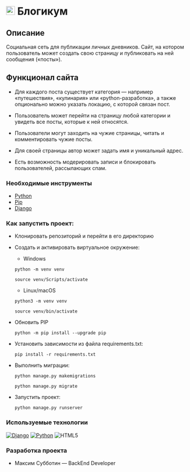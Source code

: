 # <img src="https://s8d5.turboimg.net/sp/5109159e6d4a480e1e2ad2e631178759/logo.png" width="24" height="24"> Блогикум

## Описание
Социальная сеть для публикации личных дневников.
Сайт, на котором пользователь может создать свою страницу и 
публиковать на ней сообщения («посты»).

## Функционал сайта
- Для каждого поста существует категория — например «путешествия», 
«кулинария» или «python-разработка», а также опционально можно указать
локацию, с которой связан пост.

- Пользователь может перейти на страницу любой категории и 
увидеть все посты, которые к ней относятся.

- Пользователи могут заходить на чужие страницы, читать 
и комментировать чужие посты.

- Для своей страницы автор может задать имя и уникальный адрес.

- Есть возможность модерировать записи и блокировать пользователей,
рассылающих спам.

### Необходимые инструменты

* [Python](https://www.python.org/)
* [Pip](https://pypi.org/project/pip/)
* [Django](https://www.djangoproject.com/)


### Как запустить проект:

* Клонировать репозиторий и перейти в его директорию

* Cоздать и активировать виртуальное окружение:

    * Windows
    ```shell
    python -m venv venv
    ```
    ```shell
    source venv/Scripts/activate
    ```

    * Linux/macOS
    ```shell
    python3 -m venv venv
    ```
    ```shell
    source venv/bin/activate
    ```


* Обновить PIP

    ```shell
    python -m pip install --upgrade pip
    ```

* Установить зависимости из файла requirements.txt:

    ```shell
    pip install -r requirements.txt
    ```

* Выполнить миграции:

    ```shell
    python manage.py makemigrations
    ```
    ```shell
    python manage.py migrate
    ```


* Запустить проект:

    ```shell
    python manage.py runserver
    ```

### Используемые технологии

[![Django](https://img.shields.io/badge/django-%23092E20.svg?style=for-the-badge&logo=django&logoColor=white)](https://www.djangoproject.com/)
[![Python](https://img.shields.io/badge/python-3670A0?style=for-the-badge&logo=python&logoColor=ffdd54)](https://www.python.org/)
![HTML5](https://img.shields.io/badge/html5-%23E34F26.svg?style=for-the-badge&logo=html5&logoColor=white)

### Разработка проекта

* Максим Субботин — BackEnd Developer